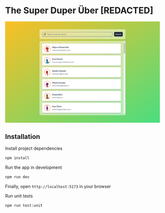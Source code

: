 # The Super Duper Über [REDACTED]

![Demo Image](./static/demo.png)

## Installation

Install project dependencies

```bash
npm install
```

Run the app in development

```bash
npm run dev
```

Finally, open `http://localhost:5173` in your browser

Run unit tests

```bash
npm run test:unit
```
